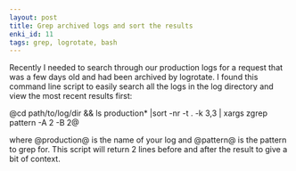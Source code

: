 ```yaml
---
layout: post
title: Grep archived logs and sort the results
enki_id: 11
tags: grep, logrotate, bash
---
```

Recently I needed to search through our production logs for a request that was a few days old and had been archived by logrotate.
I found this command line script to easily search all the logs in the log directory and view the most recent results first:

@cd path/to/log/dir && ls production* |sort -nr -t . -k 3,3 | xargs zgrep pattern -A 2 -B 2@

where @production@ is the name of your log and @pattern@ is the pattern to grep for. This script will return 2 lines before and after the result to give a bit of context.
